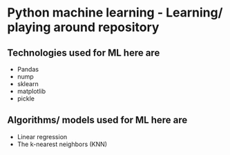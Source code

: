 # Python machine learning - Learning/ playing around repository

## Technologies used for ML here are

* Pandas
* nump
* sklearn
* matplotlib
* pickle

## Algorithms/ models used for ML here are

* Linear regression
* The k-nearest neighbors (KNN)
